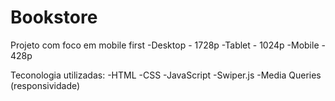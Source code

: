 # Bookstore
Projeto com foco em mobile first
-Desktop - 1728p
-Tablet - 1024p
-Mobile - 428p

Teconologia utilizadas:
-HTML
-CSS
-JavaScript
-Swiper.js
-Media Queries (responsividade)